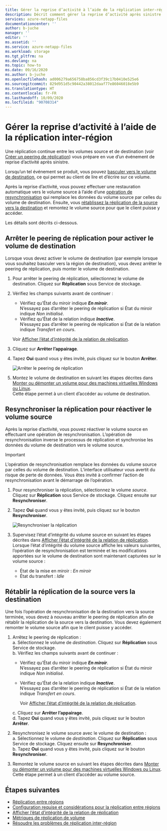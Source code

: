 ```yaml
---
title: Gérer la reprise d’activité à l’aide de la réplication inter-région Azure NetApp Files | Microsoft Docs
description: Décrit comment gérer la reprise d’activité après sinistre à l’aide de la réplication inter-région Azure NetApp Files.
services: azure-netapp-files
documentationcenter: ''
author: b-juche
manager: ''
editor: ''
ms.assetid: ''
ms.service: azure-netapp-files
ms.workload: storage
ms.tgt_pltfrm: na
ms.devlang: na
ms.topic: how-to
ms.date: 09/16/2020
ms.author: b-juche
ms.openlocfilehash: ad006279a656758ba856cd3f39c17b0410e525e6
ms.sourcegitcommit: 829d951d5c90442a38012daaf77e86046018e5b9
ms.translationtype: HT
ms.contentlocale: fr-FR
ms.lasthandoff: 10/09/2020
ms.locfileid: "90708314"
---
```

# <a name="manage-disaster-recovery-using-cross-region-replication"></a>Gérer la reprise d’activité à l’aide de la réplication inter-région 

Une réplication continue entre les volumes source et de destination (voir [Créer un peering de réplication](cross-region-replication-create-peering.md)) vous prépare en vue d’un événement de reprise d’activité après sinistre. 

Lorsqu’un tel événement se produit, vous pouvez [basculer vers le volume de destination](#break-replication-peering-to-activate-the-destination-volume), ce qui permet au client de lire et d’écrire sur ce volume. 

Après la reprise d’activité, vous pouvez effectuer une restauration automatique vers le volume source à l’aide d’une [opération de resynchronisation](#resync-replication-to-reactivate-the-source-volume) qui remplace les données du volume source par celles du volume de destination.  Ensuite, vous [rétablissez la réplication de la source vers la destination](#reestablish-source-to-destination-replication) et remontez le volume source pour que le client puisse y accéder. 

Les détails sont décrits ci-dessous. 

## <a name="break-replication-peering-to-activate-the-destination-volume"></a>Arrêter le peering de réplication pour activer le volume de destination

Lorsque vous devez activer le volume de destination (par exemple lorsque vous souhaitez basculer vers la région de destination), vous devez arrêter le peering de réplication, puis monter le volume de destination.  

1. Pour arrêter le peering de réplication, sélectionnez le volume de destination. Cliquez sur **Réplication** sous Service de stockage.  

2.  Vérifiez les champs suivants avant de continuer :  
    * Vérifiez qu’État du miroir indique ***En miroir***.   
        N’essayez pas d’arrêter le peering de réplication si État du miroir indique *Non initialisé*.
    * Vérifiez qu’État de la relation indique ***Inactive***.   
        N’essayez pas d’arrêter le peering de réplication si État de la relation indique *Transfert en cours*.   

    Voir [Afficher l’état d’intégrité de la relation de réplication](cross-region-replication-display-health-status.md). 

3.  Cliquez sur **Arrêter l’appairage**.  

4.  Tapez **Oui** quand vous y êtes invité, puis cliquez sur le bouton **Arrêter**. 

    ![Arrêter le peering de réplication](../media/azure-netapp-files/cross-region-replication-break-replication-peering.png)

5.  Montez le volume de destination en suivant les étapes décrites dans [Monter ou démonter un volume pour des machines virtuelles Windows ou Linux](azure-netapp-files-mount-unmount-volumes-for-virtual-machines.md).   
    Cette étape permet à un client d’accéder au volume de destination.

## <a name="resync-replication-to-reactivate-the-source-volume"></a>Resynchroniser la réplication pour réactiver le volume source   

Après la reprise d’activité, vous pouvez réactiver le volume source en effectuant une opération de resynchronisation.  L’opération de resynchronisation inverse le processus de réplication et synchronise les données du volume de destination vers le volume source.  

> [!IMPORTANT] 
> L’opération de resynchronisation remplace les données du volume source par celles du volume de destination.  L’interface utilisateur vous avertit du risque de perte de données. Vous êtes invité à confirmer l’action de resynchronisation avant le démarrage de l’opération.

1. Pour resynchroniser la réplication, sélectionnez le volume *source*. Cliquez sur **Réplication** sous Service de stockage. Cliquez ensuite sur **Resynchroniser**.  

2. Tapez **Oui** quand vous y êtes invité, puis cliquez sur le bouton **Resynchroniser**. 
 
    ![Resynchroniser la réplication](../media/azure-netapp-files/cross-region-replication-resync-replication.png)

3. Supervisez l’état d’intégrité du volume source en suivant les étapes décrites dans [Afficher l’état d’intégrité de la relation de réplication](cross-region-replication-display-health-status.md).   
    Lorsque l’état d’intégrité du volume source affiche les valeurs suivantes, l’opération de resynchronisation est terminée et les modifications apportées sur le volume de destination sont maintenant capturées sur le volume source :   

    * État de la mise en miroir : *En miroir*  
    * État du transfert : *Idle*  

## <a name="reestablish-source-to-destination-replication"></a>Rétablir la réplication de la source vers la destination

Une fois l’opération de resynchronisation de la destination vers la source terminée, vous devez à nouveau arrêter le peering de réplication afin de rétablir la réplication de la source vers la destination. Vous devez également remonter le volume source afin que le client puisse y accéder.  

1. Arrêtez le peering de réplication :  
    a. Sélectionnez le volume de *destination*. Cliquez sur **Réplication** sous Service de stockage.  
    b. Vérifiez les champs suivants avant de continuer :   
    * Vérifiez qu’État du miroir indique ***En miroir***.   
    N’essayez pas d’arrêter le peering de réplication si État du miroir indique *Non initialisé*.  
    * Vérifiez qu’État de la relation indique ***Inactive***.   
    N’essayez pas d’arrêter le peering de réplication si État de la relation indique *Transfert en cours*.    

        Voir [Afficher l’état d’intégrité de la relation de réplication](cross-region-replication-display-health-status.md). 

    c. Cliquez sur **Arrêter l’appairage**.   
    d. Tapez **Oui** quand vous y êtes invité, puis cliquez sur le bouton **Arrêter**.  

2. Resynchronisez le volume source avec le volume de destination :  
    a. Sélectionnez le volume de *destination*. Cliquez sur **Réplication** sous Service de stockage. Cliquez ensuite sur **Resynchroniser**.   
    b. Tapez **Oui** quand vous y êtes invité, puis cliquez sur le bouton **Resynchroniser**.

3. Remontez le volume source en suivant les étapes décrites dans [Monter ou démonter un volume pour des machines virtuelles Windows ou Linux](azure-netapp-files-mount-unmount-volumes-for-virtual-machines.md).  
    Cette étape permet à un client d’accéder au volume source.

## <a name="next-steps"></a>Étapes suivantes  

* [Réplication entre régions](cross-region-replication-introduction.md)
* [Configuration requise et considérations pour la réplication entre régions](cross-region-replication-requirements-considerations.md)
* [Afficher l’état d’intégrité de la relation de réplication](cross-region-replication-display-health-status.md)
* [Métriques de réplication de volume](azure-netapp-files-metrics.md#replication)
* [Résoudre les problèmes de réplication inter-région](troubleshoot-cross-region-replication.md)

